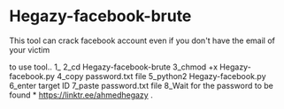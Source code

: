 # Hegazy-facebook-brute
This tool can crack facebook account even if you don't have the email of your victim

to use tool..
1_
2_cd Hegazy-facebook-brute
3_chmod +x Hegazy-facebook.py
4_copy password.txt file
5_python2 Hegazy-facebook.py
6_enter target ID
7_paste password.txt file
8_Wait for the password to be found
*
https://linktr.ee/ahmedhegazy
.
